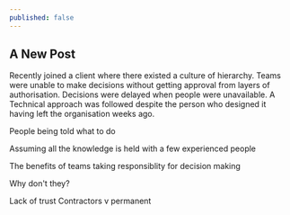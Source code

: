 ```yaml
---
published: false
---
```

## A New Post

Recently joined a client where there existed a culture of hierarchy. Teams were unable to make decisions without getting approval from layers of authorisation. Decisions were delayed when people were unavailable. A Technical approach was followed despite the person who designed it having left the organisation weeks ago.

People being told what to do

Assuming all the knowledge is held with a few experienced people

The benefits of teams taking responsiblity for decision making

Why don't they?

Lack of trust
Contractors v permanent





